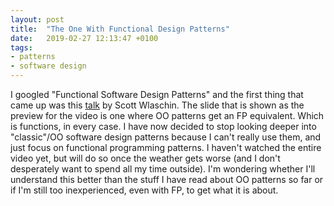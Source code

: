 ```yaml
---
layout: post
title:  "The One With Functional Design Patterns"
date:   2019-02-27 12:13:47 +0100
tags: 
- patterns
- software design
---
```


I googled "Functional Software Design Patterns" and the first thing that came up was this [talk](https://vimeo.com/113588389) by Scott Wlaschin. The slide that is shown as the preview for the video is one where OO patterns get an FP equivalent. Which is functions, in every case. I have now decided to stop looking deeper into "classic"/OO software design patterns because I can't really use them, and just focus on functional programming patterns. I haven't watched the entire video yet, but will do so once the weather gets worse (and I don't desperately want to spend all my time outside). I'm wondering whether I'll understand this better than the stuff I have read about OO patterns so far or if I'm still too inexperienced, even with FP, to get what it is about.  
